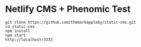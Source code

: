 # Netlify CMS + Phenomic Test

```
git clone https://github.com/themarkappleby/static-cms.git
cd static-cms
npm install
npm start
http://localhost:3333
```
